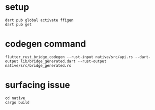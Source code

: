 # setup

```
dart pub global activate ffigen
dart pub get
```

# codegen command

`
flutter_rust_bridge_codegen --rust-input native/src/api.rs --dart-output lib/bridge_generated.dart --rust-output native/src/bridge_generated.rs
`

# surfacing issue

```
cd native
cargo build
```
